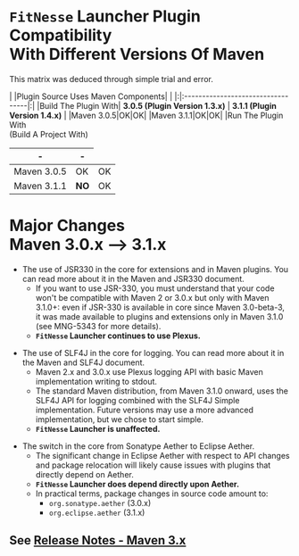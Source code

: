 # `FitNesse` Launcher Plugin Compatibility<br>With Different Versions Of Maven</h1>

This matrix was deduced through simple trial and error.

| |Plugin Source Uses Maven Components| |
|:|:----------------------------------|:|
|Build The Plugin With| **3.0.5 (Plugin Version 1.3.x)** | **3.1.1 (Plugin Version 1.4.x)** |
|Maven 3.0.5|OK|OK|
|Maven 3.1.1|OK|OK|
|Run The Plugin With<br>(Build A Project With)<table><thead><th>- </th><th>- </th></thead><tbody>
<tr><td>Maven 3.0.5</td><td>OK</td><td>OK</td></tr>
<tr><td>Maven 3.1.1</td><td> <b>NO</b> </td><td>OK</td></tr></tbody></table>


<h1>Major Changes<br>Maven 3.0.x --> 3.1.x</h1>

<ul><li>The use of JSR330 in the core for extensions and in Maven plugins. You can read more about it in the Maven and JSR330 document.<br>
<ul><li>If you want to use JSR-330, you must understand that your code won't be compatible with Maven 2 or 3.0.x but only with Maven 3.1.0+: even if JSR-330 is available in core since Maven 3.0-beta-3, it was made available to plugins and extensions only in Maven 3.1.0 (see MNG-5343 for more details).<br>
</li><li><b><code>FitNesse</code> Launcher continues to use Plexus.</b></li></ul></li></ul>

<ul><li>The use of SLF4J in the core for logging. You can read more about it in the Maven and SLF4J document.<br>
<ul><li>Maven 2.x and 3.0.x use Plexus logging API with basic Maven implementation writing to stdout.<br>
</li><li>The standard Maven distribution, from Maven 3.1.0 onward, uses the SLF4J API for logging combined with the SLF4J Simple implementation. Future versions may use a more advanced implementation, but we chose to start simple.<br>
</li><li><b><code>FitNesse</code> Launcher is unaffected.</b></li></ul></li></ul>

<ul><li>The switch in the core from Sonatype Aether to Eclipse Aether.<br>
<ul><li>The significant change in Eclipse Aether with respect to API changes and package relocation will likely cause issues with plugins that directly depend on Aether.<br>
</li><li><b><code>FitNesse</code> Launcher does depend directly upon Aether.</b>
</li><li>In practical terms, package changes in source code amount to:<br>
<ul><li><code>org.sonatype.aether</code> (3.0.x)<br>
</li><li><code>org.eclipse.aether</code>  (3.1.x)</li></ul></li></ul></li></ul>


<h2>See <a href='http://maven.apache.org/release-notes-3.x.html#Major_Changes'>Release Notes - Maven 3.x</a></h2>